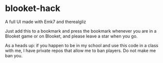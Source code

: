 # blooket-hack
A full UI made with Emk7 and therealgliz


Just add this to a bookmark and press the bookmark whenever you are in a Blooket game or on Blooket, and please leave a star when you go.


As a heads up: if you happen to be in my school and use this code in a class with me, I have private repos that allow me to ban players. Do not make me ban you.
